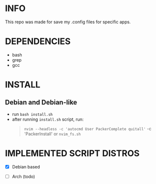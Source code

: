 # INFO
This repo was made for save my .config files for specific apps.
# DEPENDENCIES
- bash
- grep
- gcc
# INSTALL
## Debian and Debian-like
- run `bash install.sh`
- after running `install.sh` script, run:
    > `nvim --headless -c 'autocmd User PackerComplete quitall'` -c 'PackerInstall' or `nvim_fs.sh`
# IMPLEMENTED SCRIPT DISTROS
- [x] Debian based 
- [ ] Arch (todo)

